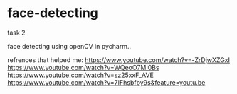 # face-detecting

task 2 

face detecting using openCV in pycharm..

refrences that helped me:
https://www.youtube.com/watch?v=-ZrDjwXZGxI
https://www.youtube.com/watch?v=WQeoO7MI0Bs
https://www.youtube.com/watch?v=sz25xxF_AVE
https://www.youtube.com/watch?v=7IFhsbfby9s&feature=youtu.be
